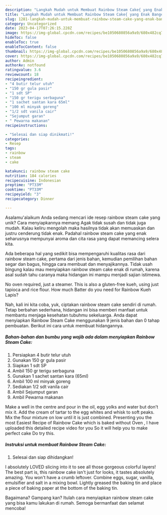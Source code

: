```yaml
---
description: "Langkah Mudah untuk Membuat Rainbow Steam Cake{ yang Enak Banget"
title: "Langkah Mudah untuk Membuat Rainbow Steam Cake{ yang Enak Banget"
slug: 1281-langkah-mudah-untuk-membuat-rainbow-steam-cake-yang-enak-banget
category: Uncategorized
date: 2023-04-17T07:26:15.228Z
image: https://img-global.cpcdn.com/recipes/be1050680856a9a9/680x482cq70/rainbow-steam-cake-foto-resep-utama.jpg
hideToc: false
enableToc: true
enableTocContent: false
thumbnail: https://img-global.cpcdn.com/recipes/be1050680856a9a9/680x482cq70/rainbow-steam-cake-foto-resep-utama.jpg
cover: https://img-global.cpcdn.com/recipes/be1050680856a9a9/680x482cq70/rainbow-steam-cake-foto-resep-utama.jpg
author: Admin
authorAv: notfound
ratingvalue: 3.6
reviewcount: 18
recipeingredient:
- "4 butir telur utuh"
- "150 gr gula pasir"
- "1 sdt SP"
- "150 gr terigu serbaguna"
- "1 sachet santan kara 65ml"
- "100 ml minyak goreng"
- "1/2 sdt vanila cair"
- "Sejumput garan"
- " Pewarna makanan"
recipeinstructions:

- "Selesai dan siap dinikmati!"
categories:
- Resep
tags:
- rainbow
- steam
- cake

katakunci: rainbow steam cake 
nutrition: 184 calories
recipecuisine: Indonesian
preptime: "PT33M"
cooktime: "PT33M"
recipeyield: "3"
recipecategory: Dinner

---
```



Asalamu'alaikum Anda sedang mencari ide resep rainbow steam cake yang unik? Cara menyiapkannya memang Agak tidak susah dan tidak juga mudah. Kalau keliru mengolah maka hasilnya tidak akan memuaskan dan justru cenderung tidak enak. Padahal rainbow steam cake yang enak seharusnya mempunyai aroma dan cita rasa yang dapat memancing selera kita.


Ada beberapa hal yang sedikit bisa mempengaruhi kualitas rasa dari rainbow steam cake, pertama dari jenis bahan, kemudian pemilihan bahan segar dan bagus, hingga cara membuat dan menyajikannya. Tidak usah bingung kalau mau menyiapkan rainbow steam cake enak di rumah, karena asal sudah tahu caranya maka hidangan ini mampu menjadi sajian istimewa.

No oven required, just a steamer. This is also a gluten-free kueh, using just tapioca and rice flour. How much Batter do you need for Rainbow Kueh Lapis?


Nah, kali ini kita coba, yuk, ciptakan rainbow steam cake sendiri di rumah. Tetap berbahan sederhana, hidangan ini bisa memberi manfaat untuk membantu menjaga kesehatan tubuhmu sekeluarga. Anda dapat menyiapkan Rainbow Steam Cake menggunakan 9 jenis bahan dan 0 tahap pembuatan. Berikut ini cara untuk membuat hidangannya.

<!--inarticleads1-->

##### Bahan-bahan dan bumbu yang wajib ada dalam menyiapkan Rainbow Steam Cake:

1. Persiapkan 4 butir telur utuh
1. Gunakan 150 gr gula pasir
1. Siapkan 1 sdt SP
1. Ambil 150 gr terigu serbaguna
1. Gunakan 1 sachet santan kara (65ml)
1. Ambil 100 ml minyak goreng
1. Sediakan 1/2 sdt vanila cair
1. Ambil Sejumput garan
1. Ambil  Pewarna makanan


Make a well in the centre and pour in the oil, egg yolks and water but don&#39;t mix it. Add the cream of tartar to the egg whites and whisk to soft peaks. Mix the flour mixture on low until it is just combined. Presenting you the most Easiest Recipe of Rainbow Cake which is baked without Oven , I have uploaded this detailed recipe video for you So it will help you to make perfect cake Do try this. 

<!--inarticleads2-->

##### Instruksi untuk membuat Rainbow Steam Cake:


1. Selesai dan siap dihidangkan!

I absolutely LOVED slicing into it to see all those gorgeous colorful layers! The best part is, this rainbow cake isn&#39;t just for looks, it tastes absolutely amazing. You won&#39;t have a crumb leftover. Combine eggs, sugar, vanilla, emulsifier and salt in a mixing bowl. Lightly greased the baking tin and place a piece of baking paper at the bottom of the baking tin. 

Bagaimana? Gampang kan? Itulah cara menyiapkan rainbow steam cake yang bisa kamu lakukan di rumah. Semoga bermanfaat dan selamat mencoba!

